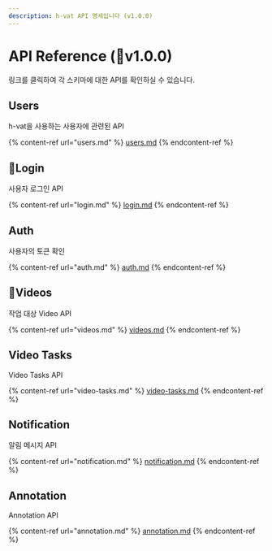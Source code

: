 ```yaml
---
description: h-vat API 명세입니다 (v1.0.0)
---
```


# API Reference (v1.0.0)

링크를 클릭하여 각 스키마에 대한 API를 확인하실 수 있습니다.

## Users

h-vat을 사용하는 사용자에 관련된 API

{% content-ref url="users.md" %}
[users.md](users.md)
{% endcontent-ref %}

## Login

사용자 로그인 API

{% content-ref url="login.md" %}
[login.md](login.md)
{% endcontent-ref %}

## Auth

사용자의 토큰 확인

{% content-ref url="auth.md" %}
[auth.md](auth.md)
{% endcontent-ref %}

## Videos

작업 대상 Video API

{% content-ref url="videos.md" %}
[videos.md](videos.md)
{% endcontent-ref %}

## Video Tasks

Video Tasks API

{% content-ref url="video-tasks.md" %}
[video-tasks.md](video-tasks.md)
{% endcontent-ref %}

## Notification

알림 메시지 API

{% content-ref url="notification.md" %}
[notification.md](notification.md)
{% endcontent-ref %}

## Annotation

Annotation API

{% content-ref url="annotation.md" %}
[annotation.md](annotation.md)
{% endcontent-ref %}
